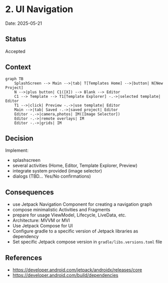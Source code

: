 # 2. UI Navigation

Date: 2025-05-21

## Status

Accepted

## Context

```mermaid
graph TB
    SplashScreen --> Main -->|tab| T[Templates Home] -->|button| N[New Project]
    N -->|plus button| C1([X]) --> Blank --> Editor
    C1 --> Template --> T1[Template Explorer] -.->|selected template| Editor
    T1 -->|click| Preview -.->|use template| Editor
    Main -->|tab| Saved -.->|saved project| Editor
    Editor -.->|camera,photos| IM([Image Selector])
    Editor -.->|remote overlays| IM
    Editor -.->|grids| IM
```

## Decision

Implement: 
- splashscreen
- several activities (Home, Editor, Template Explorer, Preview)
- integrate system provided (image selector)
- dialogs (TBD... Yes/No confirmations)

## Consequences

- use Jetpack Navigation Component for creating a navigation graph
- compose minimalistic Activities and Fragments
- prepare for usage ViewModel, Lifecycle, LiveData, etc.
- Architecture: MVVM or MVI
- Use Jetpack Compose for UI
- Configure gradle to a specific version of Jetpack libraries as dependency
- Set specific Jetpack compose version in `gradle/libs.versions.toml` file

## References

- https://developer.android.com/jetpack/androidx/releases/core
- https://developer.android.com/build/dependencies